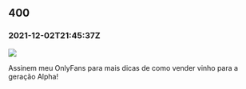   

400
---

### 2021-12-02T21:45:37Z

![](https://bebiodicionario-com.s3.amazonaws.com/media/posts/202112/262513058_584618689494793_7435535766415414167_n_17869886858582099.jpg)

Assinem meu OnlyFans para mais dicas de como vender vinho para a geração Alpha!

